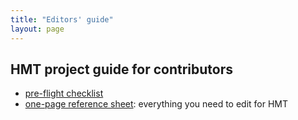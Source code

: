 ```yaml
---
title: "Editors' guide"
layout: page
---
```


## HMT project guide for contributors

- [pre-flight checklist](./preflight/)
- [one-page reference sheet](./onepage/): everything you need to edit for HMT

